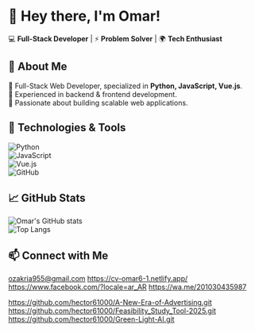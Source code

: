 # 👋 Hey there, I'm Omar!  
💻 **Full-Stack Developer** | ⚡ **Problem Solver** | 🌍 **Tech Enthusiast**  

## 🚀 About Me  
🔹 Full-Stack Web Developer, specialized in **Python, JavaScript, Vue.js**.  
🔹 Experienced in backend & frontend development.  
🔹 Passionate about building scalable web applications.  

## 🔧 Technologies & Tools  
![Python](https://img.shields.io/badge/-Python-3776AB?logo=python&logoColor=white&style=flat)  
![JavaScript](https://img.shields.io/badge/-JavaScript-F7DF1E?logo=javascript&logoColor=black&style=flat)  
![Vue.js](https://img.shields.io/badge/-Vue.js-4FC08D?logo=vue.js&logoColor=white&style=flat)  
![GitHub](https://img.shields.io/badge/-GitHub-181717?logo=github&logoColor=white&style=flat)  

## 📈 GitHub Stats  
![Omar's GitHub stats](https://github-readme-stats.vercel.app/api?username=hector61000&show_icons=true&theme=radical)  
![Top Langs](https://github-readme-stats.vercel.app/api/top-langs/?username=hector61000&layout=compact&theme=radical)

## 📫 Connect with Me  
ozakria955@gmail.com
https://cv-omar6-1.netlify.app/
https://www.facebook.com/?locale=ar_AR
https://wa.me/201030435987


https://github.com/hector61000/A-New-Era-of-Advertising.git
https://github.com/hector61000/Feasibility_Study_Tool-2025.git
https://github.com/hector61000/Green-Light-AI.git
